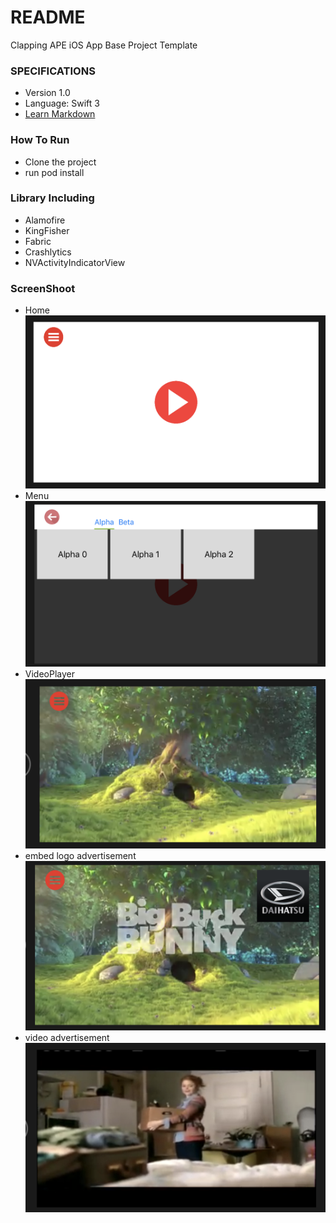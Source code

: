 # README #

Clapping APE iOS App Base Project Template

### SPECIFICATIONS ###

* Version 1.0
* Language: Swift 3
* [Learn Markdown](http://iyadagha.com/using-mvp-ios-swift/)

### How To Run ###
* Clone the project
* run pod install

### Library Including ###
* Alamofire
* KingFisher
* Fabric
* Crashlytics
* NVActivityIndicatorView


### ScreenShoot ###
* Home
![alt text](https://github.com/helmiakbar/VideoApps/blob/master/iOS-Base/Screen%20Shot%202018-10-19%20at%2001.38.06.png)
* Menu
![alt text](https://github.com/helmiakbar/VideoApps/blob/master/iOS-Base/Screen%20Shot%202018-10-19%20at%2001.38.15.png)
* VideoPlayer
![alt text](https://github.com/helmiakbar/VideoApps/blob/master/iOS-Base/Screen%20Shot%202018-10-19%20at%2001.38.34.png)
* embed logo advertisement
![alt text](https://github.com/helmiakbar/VideoApps/blob/master/iOS-Base/Screen%20Shot%202018-10-19%20at%2001.38.41.png)
* video advertisement
![alt text](https://github.com/helmiakbar/VideoApps/blob/master/iOS-Base/Screen%20Shot%202018-10-19%20at%2001.38.47.png)

